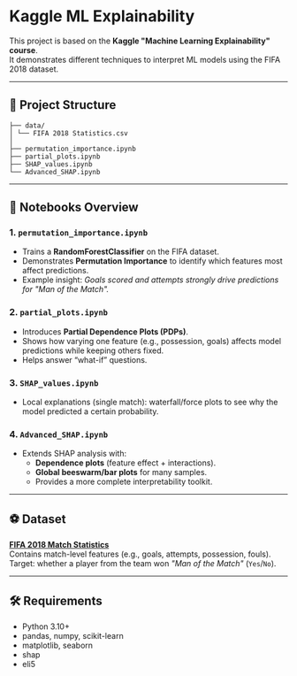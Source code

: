 # Kaggle ML Explainability

This project is based on the **Kaggle "Machine Learning Explainability" course**.  
It demonstrates different techniques to interpret ML models using the FIFA 2018 dataset.

---

## 📂 Project Structure

```
├── data/
│ └── FIFA 2018 Statistics.csv
│
├── permutation_importance.ipynb
├── partial_plots.ipynb
├── SHAP_values.ipynb
└── Advanced_SHAP.ipynb
```

---

## 📘 Notebooks Overview

### 1. `permutation_importance.ipynb`
- Trains a **RandomForestClassifier** on the FIFA dataset.  
- Demonstrates **Permutation Importance** to identify which features most affect predictions.  
- Example insight: *Goals scored and attempts strongly drive predictions for "Man of the Match".*

### 2. `partial_plots.ipynb`
- Introduces **Partial Dependence Plots (PDPs)**.  
- Shows how varying one feature (e.g., possession, goals) affects model predictions while keeping others fixed.  
- Helps answer “what-if” questions.

### 3. `SHAP_values.ipynb` 
- Local explanations (single match): waterfall/force plots to see why the model predicted a certain probability.  

### 4. `Advanced_SHAP.ipynb`
- Extends SHAP analysis with:  
  - **Dependence plots** (feature effect + interactions).  
  - **Global beeswarm/bar plots** for many samples.  
  - Provides a more complete interpretability toolkit.

---

## ⚽ Dataset
**[FIFA 2018 Match Statistics](https://www.kaggle.com/datasets/mathan/fifa-2018-match-statistics)**  
Contains match-level features (e.g., goals, attempts, possession, fouls).  
Target: whether a player from the team won *"Man of the Match"* (`Yes`/`No`).

---

## 🛠️ Requirements
- Python 3.10+  
- pandas, numpy, scikit-learn  
- matplotlib, seaborn  
- shap  
- eli5  

